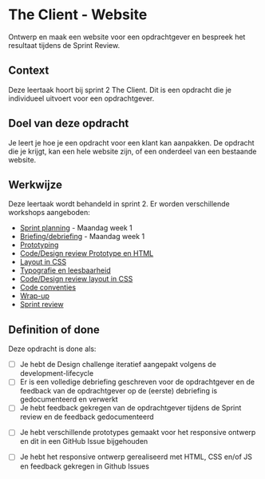 # The Client - Website
Ontwerp en maak een website voor een opdrachtgever en bespreek het resultaat tijdens de Sprint Review.

## Context
Deze leertaak hoort bij sprint 2 The Client. 
Dit is een opdracht die je individueel uitvoert voor een opdrachtgever.

## Doel van deze opdracht
Je leert je hoe je een opdracht voor een klant kan aanpakken. De opdracht die je krijgt, kan een hele website zijn, of een onderdeel van een bestaande website. 


## Werkwijze
Deze leertaak wordt behandeld in sprint 2. Er worden verschillende workshops aangeboden:

- [Sprint planning](sprint-planning.md) - Maandag week 1
- [Briefing/debriefing](briefing-debriefing.md) - Maandag week 1
- [Prototyping](prototyping.md)
- [Code/Design review Prototype en HTML](code-design-review-prototype-en-html.md)
- [Layout in CSS](layout-in-css.md) 
- [Typografie en leesbaarheid](typografie-en-leesbaarheid.md) 
- [Code/Design review layout in CSS](code-design-review-layout-in-css.md)
- [Code conventies](code-conventies.md) 
- [Wrap-up](wrap-up.md) 
- [Sprint review](sprint-review.md) 


## Definition of done

Deze opdracht is done als:
<!--- [ ] De website staat op Github en heeft een live url-->
<!-- - [ ] Je hebt gestructureerd gewerkt met behulp van de development-lifecycle en je hebt het proces bijgehouden in jouw Learning Log -->
- [ ] Je hebt de Design challenge iteratief aangepakt volgens de development-lifecycle
- [ ] Er is een volledige debriefing geschreven voor de opdrachtgever en de feedback van de opdrachtgever op de (eerste) debriefing is gedocumenteerd en verwerkt
- [ ] Je hebt feedback gekregen van de opdrachtgever tijdens de Sprint review en de feedback gedocumenteerd
<!-- - [ ] Je hebt verschillende variaties geschetst voor de responsive layout en een ontwerp gemaakt, en feedback gekregen in Github Issues -->
- [ ] Je hebt verschillende prototypes gemaakt voor het responsive ontwerp en dit in een GitHub Issue bijgehouden
<!-- - [ ] Je hebt het ontwerp gerealiseerd met HTML, CSS en/of JS en feedback gekregen in Github Issues -->
- [ ] Je hebt het responsive ontwerp gerealiseerd met HTML, CSS en/of JS en feedback gekregen in Github Issues


<!--
Squad page
 Je hebt met een team iteratief gewerkt
 Je hebt het team-canvas ingevuld en toegevoegd aan een GitHub Issue van de repository waar jullie in samenwerken, en je hebt de samenwerking geëvalueerd in een kampvuursessie
 Je hebt een breakdown schets gemaakt voor het responsive ontwerp en dit aan een GitHub Issue toegevoegd
 Je hebt verschillende variaties in Figma gemaakt voor de layout en de visuele hiërarchie en dit aan een GitHub Issue toegevoegd
 Je hebt het responsive ontwerp gerealiseerd met HTML, CSS en/of JS, je hebt code uitgelegd in comments, feedback gekregen in GitHub Issues en de feedback verwerkt

 Profile card
 Je visitekaartje staat op GitHub en heeft een live url
 Je hebt iteratief gewerkt
 Je hebt een breakdown-schets gemaakt en hierop feedback gekregen in een GitHub Issue
 Je hebt het ontwerp voor het visitekaartje gerealiseerd met HTML, CSS en/of JS en je hebt je code uitgelegd in comments
 Je hebt een code/design review gedaan en feedback gekregen in GitHub Issues 
-->

